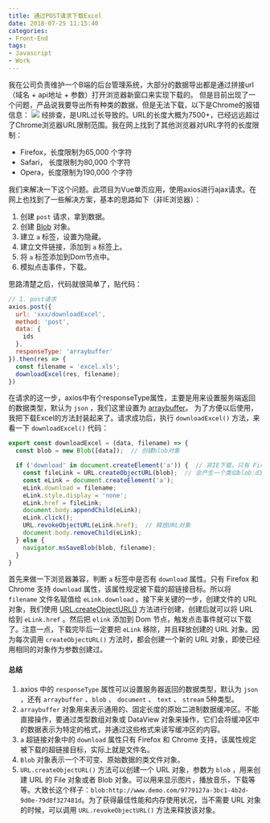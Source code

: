 ```yaml
---
title: 通过POST请求下载Excel
date: 2018-07-25 11:15:40
categories:
- Front-End
tags:
- Javascript
- Work
---
```

我在公司负责维护一个B端的后台管理系统，大部分的数据导出都是通过拼接url（域名 + api地址 + 参数）打开浏览器新窗口来实现下载的。
但是目前出现了一个问题，产品说我要导出所有种类的数据，但是无法下载，以下是Chrome的报错信息：
![](/images/page_not_work.jpg)
经排查，是URL过长导致的。URL的长度大概为7500+，已经远远超过了Chrome浏览器URL限制范围。我在网上找到了其他浏览器对URL字符的长度限制：
- Firefox，长度限制为65,000 个字符
- Safari， 长度限制为80,000 个字符
- Opera，长度限制为190,000 个字符

我们来解决一下这个问题。此项目为Vue单页应用，使用axios进行ajax请求。在网上也找到了一些解决方案，基本的思路如下（非IE浏览器）：
1. 创建 `post` 请求，拿到数据。
2. 创建 [Blob](https://developer.mozilla.org/zh-CN/docs/Web/API/Blob) 对象。
3. 建立 `a` 标签，设置为隐藏。
4. 建立文件链接，添加到 `a` 标签上。
5. 将 `a` 标签添加到Dom节点中。
6. 模拟点击事件，下载。

思路清楚之后，代码就很简单了，贴代码：

```Javascript
// 1. post请求
axios.post({
  url: 'xxx/downloadExcel',
  method: 'post',
  data: {
    ids
  },
  responseType: 'arraybuffer'
}).then(res => {
  const filename = 'excel.xls';
  downloadExcel(res, filename);
})
```
在请求的这一步，axios中有个responseType属性，主要是用来设置服务端返回的数据类型，默认为 `json` ，我们这里设置为 [arraybuffer](https://developer.mozilla.org/zh-CN/docs/Web/JavaScript/Reference/Global_Objects/ArrayBuffer)。
为了方便以后使用，我把下载Excel的方法封装起来了。请求成功后，执行 `downloadExcel()` 方法，来看一下 `downloadExcel()` 代码：
```Javascript
export const downloadExcel = (data, filename) => {
  const blob = new Blob([data]);  // 创建blob对象

  if ('download' in document.createElement('a')) {  // 非IE下载，只有 Firefox 和 Chrome 支持 download 属性
    const fileLink = URL.createObjectURL(blob);  // 会产生一个类似blob:d3958f5c-0777-0845-9dcf-2cb28783acaf 这样的URL字符串
    const eLink = document.createElement('a');
    eLink.download = filename;
    eLink.style.display = 'none';
    eLink.href = fileLink;
    document.body.appendChild(eLink);
    eLink.click();
    URL.revokeObjectURL(eLink.href);  // 释放URL对象
    document.body.removeChild(eLink);
  } else {
    navigator.msSaveBlob(blob, filename);
  }
}
```
首先来做一下浏览器兼容，判断 `a` 标签中是否有 `download` 属性。只有 Firefox 和 Chrome 支持 `download` 属性，该属性规定被下载的超链接目标。所以将 `filename` 文件名赋值给 `eLink.download` 。接下来关键的一步，创建文件的 URL 对象，我们使用 [URL.createObjectURL()](https://developer.mozilla.org/zh-CN/docs/Web/API/URL/createObjectURL#Browser_compatibility) 方法进行创建，创建后就可以将 URL 给到 `eLink.href` 。然后把 `elink` 添加到 Dom 节点，触发点击事件就可以下载了。注意一点，下载完毕后一定要把 `eLink` 移除，并且释放创建的 URL 对象。因为每次调用 `createObjectURL()` 方法时，都会创建一个新的 URL 对象，即使已经用相同的对象作为参数创建过。

#### 总结
1. axios 中的 `responseType` 属性可以设置服务器返回的数据类型，默认为 `json` ，还有 `arraybuffer` 、`blob` 、 `document` 、 `text` 、 `stream` 5种类型。
2. `arraybuffer` 对象用来表示通用的、固定长度的原始二进制数据缓冲区。不能直接操作，要通过类型数组对象或 DataView 对象来操作，它们会将缓冲区中的数据表示为特定的格式，并通过这些格式来读写缓冲区的内容。
3. `a` 超链接对象中的 `download` 属性只有 Firefox 和 Chrome 支持，该属性规定被下载的超链接目标，实际上就是文件名。
4. `Blob` 对象表示一个不可变、原始数据的类文件对象。
5. `URL.createObjectURL()` 方法可以创建一个 URL 对象，参数为 `blob` ，用来创建 URL 的 File 对象或者 Blob 对象。可以用来显示图片，播放音乐，下载等等。大致长这个样子：`blob:http://www.demo.com/9779127a-3bc1-4b2d-9d0e-79d8f327481d`。为了获得最佳性能和内存使用状况，当不需要 URL 对象的时候，可以调用 `URL.revokeObjectURL()` 方法来释放该对象。